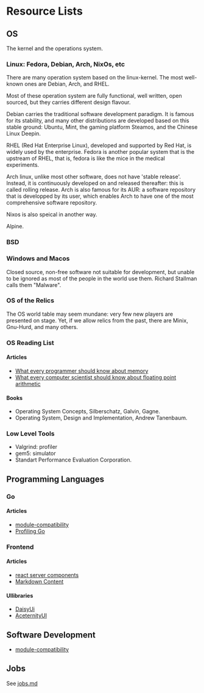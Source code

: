# Resource Lists

## OS

The kernel and the operations system.

### Linux: Fedora, Debian, Arch, NixOs, etc

There are many operation system based on the linux-kernel. The most well-known ones are Debian, Arch, and RHEL.

Most of these operation system are fully functional, well written, open sourced, but they carries different design flavour. 

Debian carries the traditional software development paradigm. It is famous for its stability, and many other distributions are developed based on this stable ground: Ubuntu, Mint, the gaming platform Steamos, and the Chinese Linux Deepin.

RHEL (Red Hat Enterprise Linux), developed and supported by Red Hat, is widely used by the enterprise. Fedora is another popular system that is the upstream of RHEL, that is, fedora is like the mice in the medical experiments.

Arch linux, unlike most other software, does not have 'stable release'. Instead, it is continuously developed on and released thereafter: this is called rolling release. Arch is also famous for its AUR: a software repository 
that is developped by its user, which enables Arch to have one of the most comprehensive software repository.

Nixos is also speical in another way.

Alpine.

### BSD 

### Windows and Macos

Closed source, non-free software not suitable for development, but unable to be ignored as most of the people in the world use them. Richard Stallman calls them "Malware".

### OS of the Relics

The OS world table may seem mundane: very few new players are presented on stage. Yet, if we allow relics from the past, there are Minix, Gnu-Hurd, and many others.

### OS Reading List

#### Articles 

- [What every programmer should know about memory](https://akkadia.org/drepper/cpumemory.pdf#cite.highperfdram)
- [What every computer scientist should know about floating point arithmetic](https://docs.oracle.com/cd/E19957-01/800-7895/800-7895.pdf)

#### Books

- Operating System Concepts, Silberschatz, Galvin, Gagne.
- Operating System, Design and Implementation, Andrew Tanenbaum.

### Low Level Tools

- Valgrind: profiler
- gem5: simulator
- Standart Performance Evaluation Corporation.

## Programming Languages

###  Go 

#### Articles

- [module-compatibility](https://go.dev/blog/module-compatibility)
- [Profiling Go](https://go.dev/blog/pprof)

### Frontend

#### Articles

- [react server components](https://www.joshwcomeau.com/react/server-components/)
- [Markdown Content](https://claritydev.net/blog/nextjs-blog-remark-interactive-table-of-contents)

#### UIlibraries

- [DaisyUi](https://daisyui.com/)
- [AceternityUI](https://ui.aceternity.com/component)


## Software Development 

- [module-compatibility](https://go.dev/blog/module-compatibility)

## Jobs 

See [jobs.md](./jobs.md)
